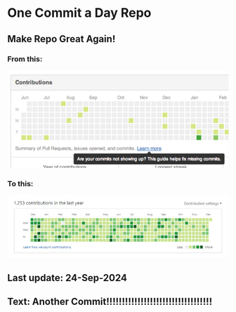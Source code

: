 # One Commit a Day Repo
## Make Repo Great Again!
### From this: 
![Alt text](./imgs/min.png)
### To this:
![Alt full](./imgs/full.jpg)

## Last update: 24-Sep-2024
## Text: Another Commit!!!!!!!!!!!!!!!!!!!!!!!!!!!!!!!!!!
